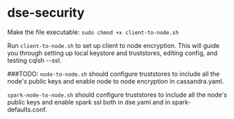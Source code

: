 # dse-security

Make the file executable:
`sudo chmod +x client-to-node.sh`

Run `client-to-node.sh` to set up client to node encryption. This will guide you through setting up local keystore and truststores, editing config, and testing cqlsh --ssl.

###TODO:
`node-to-node.sh` should configure truststores to include all the node's public keys and enable node to node encryption in cassandra.yaml.

`spark-node-to-node.sh` should configure truststores to include all the node's public keys and enable spark ssl both in dse.yaml and in spark-defaults.conf.

